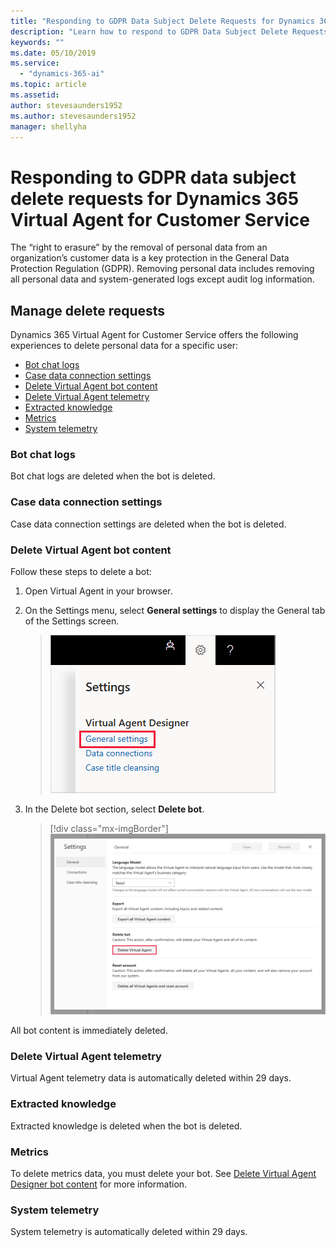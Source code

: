 ```yaml
---
title: "Responding to GDPR Data Subject Delete Requests for Dynamics 365 Virtual Agent for Customer Service"
description: "Learn how to respond​ to GDPR Data Subject Delete Requests for Dynamics 365 Virtual Agent for Customer Service."
keywords: ""
ms.date: 05/10/2019
ms.service:
  - "dynamics-365-ai"
ms.topic: article
ms.assetid: 
author: stevesaunders1952
ms.author: stevesaunders1952
manager: shellyha
---
```


# Responding to GDPR data subject delete requests for Dynamics 365 Virtual Agent for Customer Service

The “right to erasure” by the removal of personal data from an organization’s customer data is a key protection in the General Data Protection Regulation (GDPR). Removing personal data includes removing all personal data and system-generated logs except audit log information.

## Manage delete requests

Dynamics 365 Virtual Agent for Customer Service offers the following experiences to delete personal data for a specific user:

* [Bot chat logs](#bot-chat-logs)
* [Case data connection settings](#case-data-connection-settings)
* [Delete Virtual Agent bot content](#delete-virtual-agent-bot-content)
* [Delete Virtual Agent telemetry](#delete-virtual-agent-telemetry)
* [Extracted knowledge](#extracted-knowledge)
* [Metrics](#metrics)
* [System telemetry](#system-telemetry)

### Bot chat logs

Bot chat logs are deleted when the bot is deleted.

### Case data connection settings

Case data connection settings are deleted when the bot is deleted.

### Delete Virtual Agent bot content

Follow these steps to delete a bot:

1. Open Virtual Agent in your browser.
2. On the Settings menu, select **General settings** to display the General tab of the Settings screen.

   > ![General settings](media/general-settings.png)

3. In the Delete bot section, select **Delete bot**.

   > [!div class="mx-imgBorder"]
   > ![Delete bot](media/delete-bot.PNG)

All bot content is immediately deleted.

### Delete Virtual Agent telemetry

Virtual Agent telemetry data is automatically deleted within 29 days.

### Extracted knowledge

Extracted knowledge is deleted when the bot is deleted.

### Metrics

To delete metrics data, you must delete your bot. See [Delete Virtual Agent Designer bot content](#delete-virtual-agent-bot-content) for more information.

### System telemetry

System telemetry is automatically deleted within 29 days.
